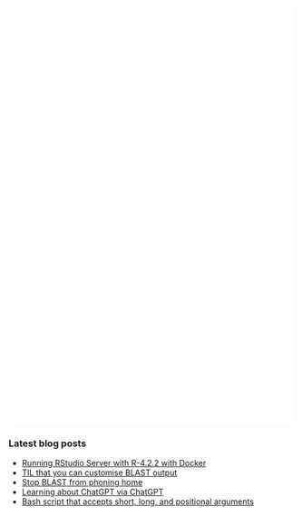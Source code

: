 <img align = "left" src="github-metrics.svg" />
<img src="metrics.plugin.achievements.compact.svg" />

### Latest blog posts

<!-- BLOG-POST-LIST:START -->
- [Running RStudio Server with R-4.2.2 with Docker](https://davetang.org/muse/2023/02/24/running-rstudio-server-with-r-4-2-2-with-docker/)
- [TIL that you can customise BLAST output](https://davetang.org/muse/2023/02/15/til-that-you-can-customise-blast-output/)
- [Stop BLAST from phoning home](https://davetang.org/muse/2023/02/08/stop-blast-from-phoning-home/)
- [Learning about ChatGPT via ChatGPT](https://davetang.org/muse/2023/02/03/learning-about-chatgpt-via-chatgpt/)
- [Bash script that accepts short, long, and positional arguments](https://davetang.org/muse/2023/01/31/bash-script-that-accepts-short-long-and-positional-arguments/)
<!-- BLOG-POST-LIST:END -->
